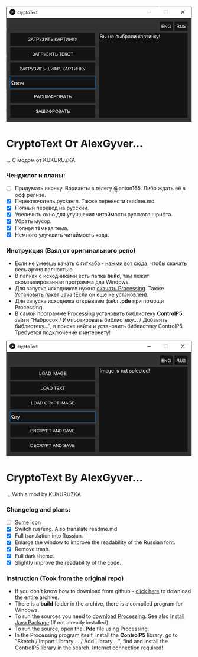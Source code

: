 ![rus](/rus.png)
# **CryptoText От AlexGyver...**
... С модом от KUKURUZKA
### Ченджлог и планы:
- [ ] Придумать иконку. Варианты в телегу @anton165. Либо ждать её в офф релизе.
- [x] Переключатель рус/англ. Также перевести readme.md
- [x] Полный перевод на русский.
- [x] Увеличить окно для улучшения читаймости русского шрифта.
- [x] Убрать мусор.
- [x] Полная тёмная тема.
- [x] Немного улучшить читаймость кода.
### Инструкция (Взял от оригинального репо)
+ Если не умеешь качать с гитхаба - [нажми вот сюда](https://github.com/KUKURUZKA165/crypto/archive/main.zip), чтобы скачать весь архив полностью.
+ В папках с исходниками есть папка **build**, там лежит скомпилированная программа для Windows.
+ Для запуска исходников нужно [скачать Processing](https://processing.org/download/). Также [Установить пакет Java](https://java.com/ru/download/) (Если он ещё не установлен).
+ Для запуска исходника открываем файл **.pde** при помощи Processing.
+ В самой программе Processing установить библиотеку **ControlP5**: зайти "Набросок / Импортировать библиотеку... / Добавить библиотеку...", в поиске найти и установить библиотеку ControlP5. Требуется подключение к интернету!

![eng](/eng.png)
# **CryptoText By AlexGyver...**
... With a mod by KUKURUZKA
### Changelog and plans:
- [ ] Some icon
- [x] Switch rus/eng. Also translate readme.md
- [x] Full translation into Russian.
- [x] Enlarge the window to improve the readability of the Russian font.
- [x] Remove trash.
- [x] Full dark theme.
- [x] Slightly improve the readability of the code.
### Instruction (Took from the original repo)
+ If you don't know how to download from github - [click here](https://github.com/KUKURUZKA165/crypto/archive/main.zip) to download the entire archive.
+ There is a **build** folder in the archive, there is a compiled program for Windows.
+ To run the sources you need to [download Processing](https://processing.org/download/). See also [Install Java Package](https://java.com/en/download/) (If not already installed).
+ To run the source, open the **.Pde** file using Processing.
+ In the Processing program itself, install the **ControlP5** library: go to "Sketch / Import Library ... / Add Library ...", find and install the ControlP5 library in the search. Internet connection required!